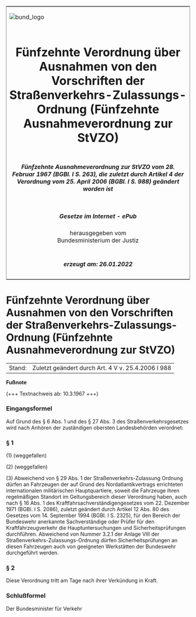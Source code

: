 <span id="DECKBLATT.html"></span>

<table border="0" frame="border" width="100%">

<tr valign="top">

<td align="left">

![bund\_logo](BfJ_2021_Web_de_de.gif)

</td>

<td align="right">

 

</td>

</tr>

<tr align="center" valign="middle">

<td colspan="2">

# Fünfzehnte Verordnung über Ausnahmen von den Vorschriften der Straßenverkehrs-Zulassungs-Ordnung (Fünfzehnte Ausnahmeverordnung zur StVZO)

</td>

</tr>

<tr align="center" valign="middle">

<td colspan="2">

##### Fünfzehnte Ausnahmeverordnung zur StVZO vom 28. Februar 1967 (BGBl. I S. 263), die zuletzt durch Artikel 4 der Verordnung vom 25. April 2006 (BGBl. I S. 988) geändert worden ist

</td>

</tr>

<tr align="center" valign="middle">

<td colspan="2">

  
  

##### Gesetze im Internet - ePub  
  
herausgegeben vom  
Bundesministerium der Justiz

</td>

</tr>

<tr align="center" valign="bottom">

<td colspan="2">

  
  

##### erzeugt am: 26.01.2022

</td>

</tr>

</table>

<span id="BJNR002630967.html"></span>

# Fünfzehnte Verordnung über Ausnahmen von den Vorschriften der Straßenverkehrs-Zulassungs-Ordnung (Fünfzehnte Ausnahmeverordnung zur StVZO)

<div>

<div class="jnhtml">

|        |                                                    |
| ------ | -------------------------------------------------- |
| Stand: | Zuletzt geändert durch Art. 4 V v. 25.4.2006 I 988 |

</div>

</div>

<div>

  
**Fußnote**

<div class="jnhtml">

<div>

<div class="jurAbsatz">

(+++ Textnachweis ab: 10.3.1967 +++)

</div>

</div>

</div>

</div>

<span id="BJNR002630967BJNE000100312.html"></span>

### Eingangsformel  

<div>

<div class="jnhtml">

<div>

<div class="jurAbsatz">

Auf Grund des § 6 Abs. 1 und des § 27 Abs. 3 des Straßenverkehrsgesetzes
wird nach Anhören der zuständigen obersten Landesbehörden verordnet:

</div>

</div>

</div>

</div>

<span id="BJNR002630967BJNE000205308.html"></span>

### § 1  

<div>

<div class="jnhtml">

<div>

<div class="jurAbsatz">

(1) (weggefallen)

</div>

<div class="jurAbsatz">

(2) (weggefallen)

</div>

<div class="jurAbsatz">

(3) Abweichend von § 29 Abs. 1 der Straßenverkehrs-Zulassung Ordnung
dürfen an Fahrzeugen der auf Grund des Nordatlantikvertrags errichteten
internationalen militärischen Hauptquartiere, soweit die Fahrzeuge ihren
regelmäßigen Standort im Geltungsbereich dieser Verordnung haben, auch
nach § 16 Abs. 1 des Kraftfahrsachverständigengesetzes vom 22. Dezember
1971 (BGBl. I S. 2086), zuletzt geändert durch Artikel 12 Abs. 80 des
Gesetzes vom 14. September 1994 (BGBl. I S. 2325), für den Bereich der
Bundeswehr anerkannte Sachverständige oder Prüfer für den
Kraftfahrzeugverkehr die Hauptuntersuchungen und Sicherheitsprüfungen
durchführen. Abweichend von Nummer 3.2.1 der Anlage VIII der
Straßenverkehrs-Zulassungs-Ordnung dürfen Sicherheitsprüfungen an
diesen Fahrzeugen auch von geeigneten Werkstätten der Bundeswehr
durchgeführt werden.

</div>

</div>

</div>

</div>

<span id="BJNR002630967BJNE000300312.html"></span>

### § 2  

<div>

<div class="jnhtml">

<div>

<div class="jurAbsatz">

Diese Verordnung tritt am Tage nach ihrer Verkündung in Kraft.

</div>

</div>

</div>

</div>

<span id="BJNR002630967BJNE000400312.html"></span>

### Schlußformel  

<div>

<div class="jnhtml">

<div>

<div class="jurAbsatz">

<span class="SP">Der Bundesminister für Verkehr</span>

</div>

</div>

</div>

</div>
